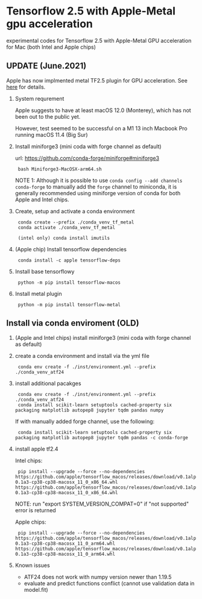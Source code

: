 # Tensorflow 2.5 with Apple-Metal gpu acceleration

experimental codes for Tensorflow 2.5 with Apple-Metal GPU acceleration for Mac (both Intel and Apple chips)

## UPDATE (June.2021)

Apple has now implmented metal TF2.5 plugin for GPU acceleration. See [here](https://developer.apple.com/metal/tensorflow-plugin/) for details.

1. System requrement

    Apple suggests to have at least macOS 12.0 (Monterey), which has not been out to the public yet.

    However, test seemed to be successful on a M1 13 inch Macbook Pro running macOS 11.4 (Big Sur)

2. Install miniforge3 (mini coda with forge channel as default)

   url: <https://github.com/conda-forge/miniforge#miniforge3>

        bash Miniforge3-MacOSX-arm64.sh

   NOTE 1: Although it is possible to use `conda config --add channels conda-forge`  to manually add the `forge` channel to miniconda, it is generally recommended using miniforge version of conda for both Apple and Intel chips.

3. Create, setup and activate a conda environment

        conda create --prefix ./conda_venv_tf_metal
        conda activate ./conda_venv_tf_metal
        
        (intel only) conda install imutils

4. (Apple chip) Install tensorflow dependencies

        conda install -c apple tensorflow-deps

5. Install base tensorflowy

        python -m pip install tensorflow-macos

6. Install metal plugin

        python -m pip install tensorflow-metal

## Install via conda enviroment (OLD)

1. (Apple and Intel chips) install miniforge3 (mini coda with forge channel as default)

2. create a conda environment and install via the yml file

        conda env create -f ./inst/environment.yml --prefix ./conda_venv_atf24

3. install additional pacakges

        conda env create -f ./inst/environment.yml --prefix ./conda_venv_atf24
        conda install scikit-learn setuptools cached-property six packaging matplotlib autopep8 jupyter tqdm pandas numpy

   If with manually added forge channel, use the following:

        conda install scikit-learn setuptools cached-property six packaging matplotlib autopep8 jupyter tqdm pandas -c conda-forge

4. install apple tf2.4

    Intel chips:

        pip install --upgrade --force --no-dependencies https://github.com/apple/tensorflow_macos/releases/download/v0.1alpha3/tensorflow_macos-0.1a3-cp38-cp38-macosx_11_0_x86_64.whl https://github.com/apple/tensorflow_macos/releases/download/v0.1alpha3/tensorflow_addons_macos-0.1a3-cp38-cp38-macosx_11_0_x86_64.whl 

    NOTE: run "export SYSTEM_VERSION_COMPAT=0" if "not supported" error is returned

    Apple chips:

        pip install --upgrade --force --no-dependencies https://github.com/apple/tensorflow_macos/releases/download/v0.1alpha3/tensorflow_macos-0.1a3-cp38-cp38-macosx_11_0_arm64.whl https://github.com/apple/tensorflow_macos/releases/download/v0.1alpha3/tensorflow_addons_macos-0.1a3-cp38-cp38-macosx_11_0_arm64.whl

5. Known issues

    - ATF24 does not work with numpy version newer than 1.19.5
    - evaluate and predict functions conflict (cannot use validation data in model.fit)
